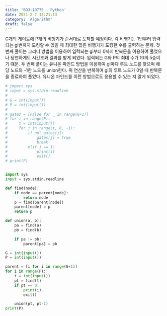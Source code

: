 ```yaml
---
title: 'BOJ-10775 - Python'
date: 2021-2-7 12:21:13
category: 'Algorithm'
draft: false
---
```

G개의 게이트에 P개의 비행기가 순서대로 도착할 예정이다. 각 비행기는 1번부터 입력되는 gi번까지 도킹할 수 있을 때 최대한 많은 비행기가 도킹한 수를 출력하는 문제. 첫 번째 풀이는 그리디 방법을 이용하여 입력되는 gi부터 0까지 반복문을 이용하여 풀었으나 당연하게도 시간초과 결과를 받게 되었다. 입력되는 G와 P의 최대 수가 10의 5승이기 떄문. 두 번째 풀이는 유니온 파인드 방법을 이용하여 gi마다 루트 노드를 찾으며 해당 노드와 -1한 노드를 union한다. 위 연산을 반복하여 gi의 루트 노드가 0일 때 반복문을 종료하여 풀었다. 유니온 파인드를 이런 방법으로도 응용할 수 있는 지 알게 되었다.
```python
# import sys
# input = sys.stdin.readline
#
# G = int(input())
# P = int(input())
#
# gates = [False for _ in range(G+1)]
# for i in range(P):
#     t = int(input())
#     for j in range(t, 0, -1):
#         if not gates[j]:
#             gates[j] = True
#             break
#         elif j == 1:
#             print(i)
#             exit()
# print(P)


import sys
input = sys.stdin.readline

def find(node):
    if node == parent[node]:
        return node
    p = find(parent[node])
    parent[node] = p
    return p

def union(a, b):
    pa = find(a)
    pb = find(b)

    if pa != pb:
        parent[pa] = pb

G = int(input())
P = int(input())

parent = [i for i in range(G+1)]
for i in range(P):
    t = int(input())
    pt = find(t)
    if pt == 0:
        print(i)
        exit()

    union(pt, pt-1)
print(P)

```